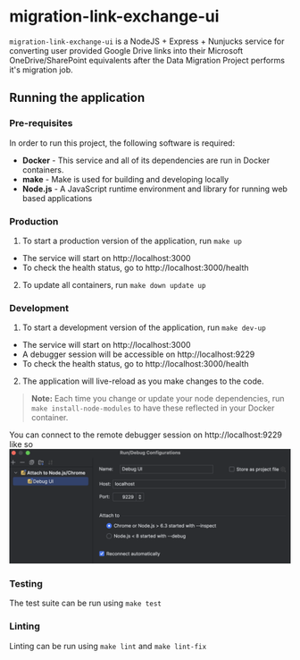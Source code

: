 # migration-link-exchange-ui

`migration-link-exchange-ui` is a NodeJS + Express + Nunjucks service for converting user provided
Google Drive links into their Microsoft OneDrive/SharePoint equivalents after the Data Migration Project
performs it's migration job.

## Running the application
### Pre-requisites
In order to run this project, the following software is required:

- **Docker** - This service and all of its dependencies are run in Docker containers.
- **make** - Make is used for building and developing locally
- **Node.js** - A JavaScript runtime environment and library for running web based applications

### Production

1. To start a production version of the application, run `make up`
  - The service will start on http://localhost:3000
  - To check the health status, go to http://localhost:3000/health
2. To update all containers, run `make down update up`

### Development
1. To start a development version of the application, run `make dev-up`
  - The service will start on http://localhost:3000
  - A debugger session will be accessible on http://localhost:9229
  - To check the health status, go to http://localhost:3000/health
2. The application will live-reload as you make changes to the code.

> **Note:** Each time you change or update your node dependencies, run `make install-node-modules` to have these reflected in your Docker container.

You can connect to the remote debugger session on http://localhost:9229 like so
[![API docs](https://github.com/ministryofjustice/hmpps-strengths-based-needs-assessments-ui/blob/main/.readme/debugger.png?raw=true)]()

### Testing
The test suite can be run using `make test`

### Linting
Linting can be run using `make lint` and `make lint-fix`
